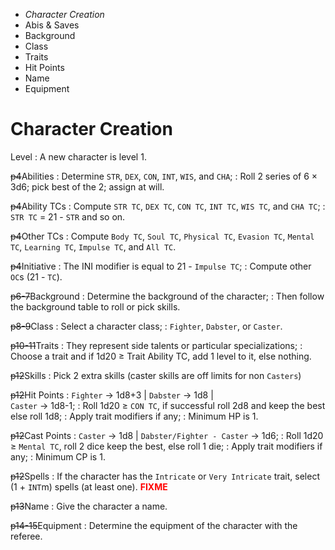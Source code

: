 
<!-- .margin.compass -->
* _Character Creation_
* Abis & Saves
* Background
* Class
* Traits
* Hit Points
* Name
* Equipment


# Character Creation

Level
: A new character is level 1.

~~p4~~Abilities
: Determine `STR`, `DEX`, `CON`, `INT`, `WIS`, and `CHA`;
: Roll 2 series of 6 × 3d6; pick best of the 2; assign at will.

~~p4~~Ability TCs
: Compute `STR TC`, `DEX TC`, `CON TC`, `INT TC`, `WIS TC`, and `CHA TC`;
: `STR TC` = 21 - `STR` and so on.

~~p4~~Other TCs
: Compute `Body TC`, `Soul TC`, `Physical TC`, `Evasion TC`, `Mental TC`, `Learning TC`, `Impulse TC`, and `All TC`.

~~p4~~Initiative
: The INI modifier is equal to 21 - `Impulse TC`;
: Compute other `OC`s (21 - `TC`).

~~p6-7~~Background
: Determine the background of the character;
: Then follow the background table to roll or pick skills.

~~p8-9~~Class
: Select a character class;
: `Fighter`, `Dabster`, or `Caster`.

~~p10-11~~Traits
: They represent side talents or particular specializations;
: Choose a trait and if 1d20 ≥ Trait Ability TC, add 1 level to it, else nothing.

~~p12~~Skills
: Pick 2 extra skills (caster skills are off limits for non `Casters`)

~~p12~~Hit Points
: `Fighter` → 1d8+3 | `Dabster` → 1d8 |<br/>`Caster` → 1d8-1;
: Roll 1d20  ≥ `CON TC`, if successful roll 2d8 and keep the best else roll 1d8;
: Apply trait modifiers if any;
: Minimum HP is 1.

~~p12~~Cast Points
: `Caster` → 1d8 | `Dabster/Fighter - Caster` → 1d6;
: Roll 1d20 ≥ `Mental TC`, roll 2 dice keep the best, else roll 1 die;
: Apply trait modifiers if any;
: Minimum CP is 1.

~~p12~~Spells
: If the character has the `Intricate` or `Very Intricate` trait, select (1 + `INT`m) spells (at least one). **<span style="color: red;">FIXME</span>**

~~p13~~Name
: Give the character a name.

~~p14-15~~Equipment
: Determine the equipment of the character with the referee.

